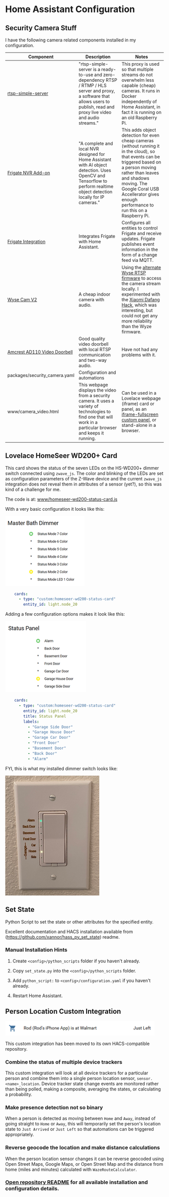 # **Home Assistant Configuration**

## **Security Camera Stuff**
I have the following camera related components installed in my configuration.

| Component            | Description                            | Notes                             |
| -------------------- | -------------------------------------- | --------------------------------- |
[rtsp-simple-server](https://github.com/aler9/rtsp-simple-server) | "rtsp-simple-server is a ready-to-use and zero-dependency RTSP / RTMP / HLS server and proxy, a software that allows users to publish, read and proxy live video and audio streams." | This proxy is used so that multiple streams do not overwhelm less capable (cheap) cameras. It runs in Docker independently of Home Assistant, in fact it is running on an old Raspberry Pi. |
[Frigate NVR Add-on](https://github.com/blakeblackshear/frigate) | "A complete and local NVR designed for Home Assistant with AI object detection. Uses OpenCV and Tensorflow to perform realtime object detection locally for IP cameras." | This adds object detection for even cheap cameras (without running it in the cloud), so that events can be triggered based on a person moving rather than leaves and shadows moving. The Google Coral USB Accellerator gives enough performance to run this on a Raspberry Pi. |
[Frigate Integration](https://github.com/blakeblackshear/frigate-hass-integration) | Integrates Frigate with Home Assistant. | Configures all entities to control Frigate and receive updates. Frigate publishes event information in the form of a change feed via MQTT. |
[Wyse Cam V2](https://wyze.com/wyze-cam-v2.html) | A cheap indoor camera with audio. | Using the [alternate Wyse RTSP firmware](https://download.wyzecam.com/firmware/rtsp/demo_4.28.4.51.bin) to access the camera stream locally. I experimented with the [Xiaomi Dafang Hack](https://github.com/EliasKotlyar/Xiaomi-Dafang-Hacks), which was interesting, but could not get any more reliability than the Wyze firmware. |
[Amcrest AD110 Video Doorbell](https://amcrest.com/smarthome-2-megapixel-wireless-doorbell-security-camera-1920-x-1080p-wifi-doorbell-camera-ip55-weatherproof-two-way-audio-ad110.html) | Good quality video doorbell with local RTSP communication and two-way audio. | Have not had any problems with it. |
packages/security_camera.yaml | Configuration and automations | |
www/camera_video.html | This webpage displays the video from a security camera.  It uses a variety of technologies to find one that will work in a particular browser and keeps it running. | Can be used in a Lovelace webpage (iframe) card or panel, as an [iframe-fullscreen custom panel](https://www.technicallywizardry.com/home-assistant-custom-panels/), or stand-alone in a browser.  |


## **Lovelace HomeSeer WD200+ Card**
This card shows the status of the seven LEDs on the HS-WD200+ dimmer switch connected using `zwave_js`. The color and blinking of the LEDs are set as configuration parameters of the Z-Wave device and the current `zwave_js` integration does not reveal them in attributes of a sensor (yet?), so this was kind of a challenge for me.

The code is at: [www/homeseer-wd200-status-card.js](https://raw.githubusercontent.com/rodpayne/home-assistant/main/.homeassistant/www/homeseer-wd200-status-card.js)

With a very basic configuration it looks like this:

![Default card example](docs/images/default-wd200-status2.png)
```yaml
    cards:
      - type: "custom:homeseer-wd200-status-card"
        entity_id: light.node_20
```

Adding a few configuration options makes it look like this:

![Customized card example](docs/images/configured-wd200-status.png)

```yaml
    cards:
      - type: "custom:homeseer-wd200-status-card"
        entity_id: light.node_20
        title: Status Panel
        labels:
          - "Garage Side Door"
          - "Garage House Door"
          - "Garage Car Door"
          - "Front Door"
          - "Basement Door"
          - "Back Door"
          - "Alarm"
```          
FYI, this is what my installed dimmer switch looks like:

![Dimmer as installed](docs/images/installed-wd200-hardware2.png)

## **Set State**
Python Script to set the state or other attributes for the specified entity.

Excellent documentation and HACS installation available from (https://github.com/xannor/hass_py_set_state) readme.

### **Manual Installation Hints**
1. Create `<config>/python_scripts` folder if you haven't already.

2. Copy `set_state.py` into the `<config>/python_scripts` folder.

3. Add `python_script:` to `<config>/configuration.yaml` if you haven't already.

4. Restart Home Assistant.

## **Person Location Custom Integration**

![Sample person location](docs/images/SamplePersonLocation.png)

This custom integration has been moved to its own HACS-compatible repository.

### **Combine the status of multiple device trackers**
This custom integration will look at all device trackers for a particular person and combine them into a single person location sensor, `sensor.<name>_location`. Device tracker state change events are monitored rather than being polled, making a composite, averaging the states, or calculating a probability.

### **Make presence detection not so binary**
When a person is detected as moving between `Home` and `Away`, instead of going straight to `Home` or `Away`, this will temporarily set the person's location state to `Just Arrived` or `Just Left` so that automations can be triggered appropriately.

### **Reverse geocode the location and make distance calculations**
When the person location sensor changes it can be reverse geocoded using Open Street Maps, Google Maps, or Open Street Map and the distance from home (miles and minutes) calculated with `WazeRouteCalculator`.

### **[Open repository README](https://github.com/rodpayne/home-assistant_person_location#home-assistant-person-location-custom-integration) for all available installation and configuration details.**
